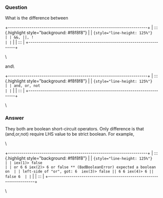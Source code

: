 ### Question
What is the difference between 

+-----------------------------------------------------------------------+
| ::: {.highlight style="background: #f8f8f8"}                          |
| ``` {style="line-height: 125%"}                                       |
| &&, ||, !                                                             |
| ```                                                                   |
| :::                                                                   |
+-----------------------------------------------------------------------+

\

<div>

and\

</div>

<div>

+-----------------------------------------------------------------------+
| ::: {.highlight style="background: #f8f8f8"}                          |
| ``` {style="line-height: 125%"}                                       |
| and, or, not                                                          |
| ```                                                                   |
| :::                                                                   |
+-----------------------------------------------------------------------+

\

</div>


### Answer
They both are boolean short-circuit operators. Only difference is that
(and,or,not) require LHS value to be strict boolean. For example,

<div>

\

</div>

<div>

+-----------------------------------------------------------------------+
| ::: {.highlight style="background: #f8f8f8"}                          |
| ``` {style="line-height: 125%"}                                       |
| iex(1)> false                                                         |
| or 6 6 iex(2)> 6 or false ** (BadBooleanError) expected a boolean on  |
| left-side of "or", got: 6  iex(3)> false || 6 6 iex(4)> 6 || false 6  |
| ```                                                                   |
| :::                                                                   |
+-----------------------------------------------------------------------+

\

</div>


